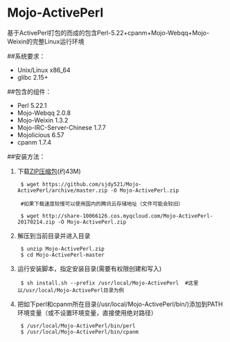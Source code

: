 # Mojo-ActivePerl
基于ActivePerl打包的而成的包含Perl-5.22+cpanm+Mojo-Webqq+Mojo-Weixin的完整Linux运行环境

##系统要求：
* Unix/Linux x86_64
* glibc 2.15+

##包含的组件：
* Perl 5.22.1
* Mojo-Webqq 2.0.8
* Mojo-Weixin 1.3.2
* Mojo-IRC-Server-Chinese 1.7.7
* Mojolicious 6.57
* cpanm 1.7.4

##安装方法：

1. 下载[ZIP压缩包](https://github.com/sjdy521/Mojo-ActivePerl/archive/master.zip)(约43M)

        $ wget https://github.com/sjdy521/Mojo-ActivePerl/archive/master.zip -O Mojo-ActivePerl.zip
        
        #如果下载速度较慢可以使用国内的腾讯云存储地址（文件可能会较旧）
        
        $ wget http://share-10066126.cos.myqcloud.com/Mojo-ActivePerl-20170214.zip -O Mojo-ActivePerl.zip

2. 解压到当前目录并进入目录
    
        $ unzip Mojo-ActivePerl.zip
        $ cd Mojo-ActivePerl-master

3. 运行安装脚本，指定安装目录(需要有权限创建和写入)

        $ sh install.sh --prefix /usr/local/Mojo-ActivePerl  #这里以/usr/local/Mojo-ActivePerl目录为例

4. 把如下perl和cpanm所在目录(/usr/local/Mojo-ActivePerl/bin/)添加到PATH环境变量（或不设置环境变量，直接使用绝对路径）

        $ /usr/local/Mojo-ActivePerl/bin/perl
        $ /usr/local/Mojo-ActivePerl/bin/cpanm

